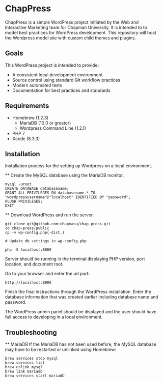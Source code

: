 # ChapPress
ChapPress is a simple WordPress project initiated by the Web and Interactive Marketing team for Chapman University. It is intended to to model best practices for WordPress development. This repository will host the Wordpress model site with custom child themes and plugins.

## Goals
This WordPress project is intended to provide:
- A consistent local development environment
- Source control using standard Git workflow practices
- Modern automated tests
- Documentation for best practices and standards

## Requirements
- Homebrew (1.2.3)
  - MariaDB (10.0 or greater)
  - Wordpress Command Line (1.2.1)
- PHP 7
- Xcode (8.3.3)

## Installation

  Installation process for the setting up Wordpress on a local environment.

  ** Create the MySQL database using the MariaDB monitor.

  ```
  mysql -uroot
  CREATE DATABASE databasename;
  GRANT ALL PRIVILEGES ON databasename.* TO "wordpressusername"@"localhost" IDENTIFIED BY "password";
  FLUSH PRIVILEGES;
  EXIT
  ```

  ** Download WordPress and run the server.

  ```
  git clone git@github.com:chapmanu/chap-press.git
  cd chap-press/public
  cp -v wp-config.php{-dist,}

  # Update db settings in wp-config.php
  
  php -S localhost:8000
  ```

  Server should be running in the terminal displaying PHP version, port location, and document root.

  Go to your browser and enter the url port:
  ```
  http://localhost:8000
  ```

  Finish the final instructions through the WordPress installation.
  Enter the database information that was created earlier including database name
  and password.

  The WordPress admin panel should be displayed and the user should have full access
  to developing in a local environment.

  ## Troubleshooting

  ** MariaDB
  If the MariaDB has not been used before, the MySQL database may have to be
  restarted or unlinked using Homebrew:

  ```
  brew services stop mysql
  brew services list
  brew unlink mysql
  brew link mariadb
  brew services start mariadb
  ```
